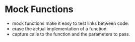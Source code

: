 # Mock Functions

* mock functions make it easy to test links between code.
* erase the actual implementation of a function.
* capture calls to the function and the parameters to pass.
